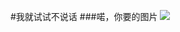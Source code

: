 #我就试试不说话
###喏，你要的图片
![](https://raw.githubusercontent.com/caihao/computational_physics_whu/master/MomKm1.png)
